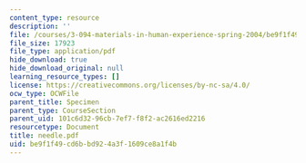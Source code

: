 ```yaml
---
content_type: resource
description: ''
file: /courses/3-094-materials-in-human-experience-spring-2004/be9f1f49cd6bbd924a3f1609ce8a1f4b_needle.pdf
file_size: 17923
file_type: application/pdf
hide_download: true
hide_download_original: null
learning_resource_types: []
license: https://creativecommons.org/licenses/by-nc-sa/4.0/
ocw_type: OCWFile
parent_title: Specimen
parent_type: CourseSection
parent_uid: 101c6d32-96cb-7ef7-f8f2-ac2616ed2216
resourcetype: Document
title: needle.pdf
uid: be9f1f49-cd6b-bd92-4a3f-1609ce8a1f4b
---
```

